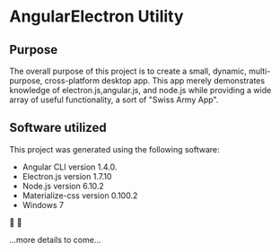 # AngularElectron Utility

## Purpose

The overall purpose of this project is to create a small, dynamic, multi-purpose, cross-platform desktop app. This app merely demonstrates knowledge of electron.js,angular.js, and node.js while providing a wide array of useful functionality, a sort of "Swiss Army App".

## Software utilized

This project was generated using the following software:
 * Angular CLI version 1.4.0.
 * Electron.js version 1.7.10
 * Node.js version 6.10.2
 * Materialize-css version 0.100.2
 * Windows 7

:wrench:
:nut_and_bolt:

...more details to come...